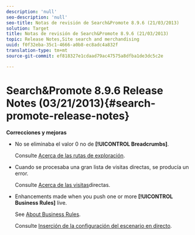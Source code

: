 ```yaml
---
description: 'null'
seo-description: 'null'
seo-title: Notas de revisión de Search&Promote 8.9.6 (21/03/2013)
solution: Target
title: Notas de revisión de Search&Promote 8.9.6 (21/03/2013)
topic: Release Notes,Site search and merchandising
uuid: f0f32eba-35c1-4666-a0b8-ec8adc4a832f
translation-type: tm+mt
source-git-commit: ef818327e1cdaad79ac47575a8dfba1de3dc5c2e

---
```



# Search&amp;Promote 8.9.6 Release Notes (03/21/2013){#search-promote-release-notes}

**Correcciones y mejoras**

* No se eliminaba el valor 0 no de **[!UICONTROL Breadcrumbs]**.

   Consulte [Acerca de las rutas de exploración](../c-about-design-menu/c-about-breadcrumbs.md#concept_FB8A943C594A4A1593B118141DA61F03).

* Cuando se procesaba una gran lista de visitas directas, se producía un error.

   Consulte [Acerca de las visitas](../c-about-rules-menu/c-about-direct-hits.md#concept_C5EE074A19FD4D5B8DD21DB575E35565)directas.

* Enhancements made when you push one or more **[!UICONTROL Business Rules]** live.

   See [About Business Rules](../c-about-rules-menu/c-about-business-rules.md#concept_2A93D76216754D3D8412CDEA00BD26BD).

   Consulte [Inserción de la configuración del escenario en directo](../c-about-staging.md#task_44306783B4C0408AAA58B471DAF2D9A4).

